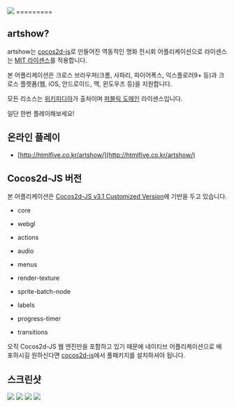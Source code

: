 <img src="./doc/s1.png"> 
=========

## artshow?

artshow는 [cocos2d-js](https://github.com/cocos2d/cocos2d-js)로 만들어진 역동적인 명화 전시회 어플리케이션으로 라이센스는 [MIT 라이센스](./LICENSE)를 적용합니다.

본 어플리케이션은 크로스 브라우져(크롬, 사파리, 파이어폭스, 익스플로러9+ 등)과 크로스 플랫폼(웹, iOS, 안드로이드, 맥, 윈도우즈 등)을 지원합니다.

모든 리소스는 [위키피디아](http://en.wikipedia.org/wiki/Main_Page)가 출처이며 [퍼블릭 도메인](http://commons.wikimedia.org/wiki/Public_domain) 라이센스입니다.

일단 한번 플레이해보세요!

## 온라인 플레이

- [http://htmlfive.co.kr/artshow/](http://htmlfive.co.kr/artshow/)

## Cocos2d-JS 버전

본 어플리케이션은 [Cocos2d-JS v3.1 Customized Version](http://cocos2d-x.org/filecenter/jsbuilder/)에 기반을 두고 있습니다.

- core

- webgl

- actions

- audio

- menus

- render-texture

- sprite-batch-node

- labels

- progress-timer

- transitions

오직 Cocos2d-JS 웹 엔진만을 포함하고 있기 때문에 네이티브 어플리케이션으로 배포하시길 원하신다면 [cocos2d-js](https://github.com/cocos2d/cocos2d-js)에서 풀패키지를 설치하셔야 됩니다.

## 스크린샷

<img src="./doc/s2.png"> 

<img src="./doc/s3.png"> 

<img src="./doc/s4.png"> 

<img src="./doc/s5.png"> 
